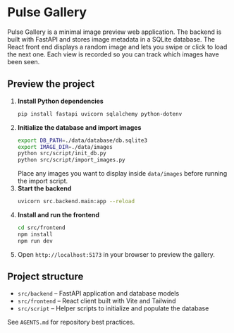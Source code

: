 # Pulse Gallery

Pulse Gallery is a minimal image preview web application. The backend is built with FastAPI and stores image metadata in a SQLite database. The React front end displays a random image and lets you swipe or click to load the next one. Each view is recorded so you can track which images have been seen.

## Preview the project

1. **Install Python dependencies**
   ```bash
   pip install fastapi uvicorn sqlalchemy python-dotenv
   ```
2. **Initialize the database and import images**
   ```bash
   export DB_PATH=./data/database/db.sqlite3
   export IMAGE_DIR=./data/images
   python src/script/init_db.py
   python src/script/import_images.py
   ```
   Place any images you want to display inside `data/images` before running the import script.
3. **Start the backend**
   ```bash
   uvicorn src.backend.main:app --reload
   ```
4. **Install and run the frontend**
   ```bash
   cd src/frontend
   npm install
   npm run dev
   ```
5. Open `http://localhost:5173` in your browser to preview the gallery.

## Project structure
- `src/backend` – FastAPI application and database models
- `src/frontend` – React client built with Vite and Tailwind
- `src/script` – Helper scripts to initialize and populate the database

See `AGENTS.md` for repository best practices.
